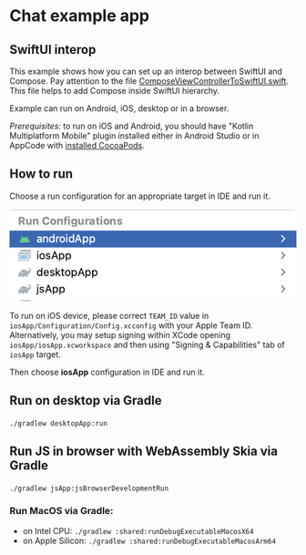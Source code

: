 # Chat example app

## SwiftUI interop
This example shows how you can set up an interop between SwiftUI and Compose.
Pay attention to the file [ComposeViewControllerToSwiftUI.swift](iosApp%2FiosApp%2FComposeViewControllerToSwiftUI.swift).
This file helps to add Compose inside SwiftUI hierarchy.

Example can run on Android, iOS, desktop or in a browser.

*Prerequisites*: to run on iOS and Android, you should have "Kotlin Multiplatform Mobile" plugin installed either 
                 in Android Studio or in AppCode with [installed CocoaPods](https://kotlinlang.org/docs/native-cocoapods.html).


## How to run 

Choose a run configuration for an appropriate target in IDE and run it.

![run-configurations.png](run-configurations.png)

To run on iOS device, please correct `TEAM_ID` value in `iosApp/Configuration/Config.xcconfig` with your Apple Team ID. 
Alternatively, you may setup signing within XCode opening `iosApp/iosApp.xcworkspace` and then 
using "Signing & Capabilities" tab of `iosApp` target.

Then choose **iosApp** configuration in IDE and run it. 

## Run on desktop via Gradle

`./gradlew desktopApp:run`

## Run JS in browser with WebAssembly Skia via Gradle

`./gradlew jsApp:jsBrowserDevelopmentRun`

### Run MacOS via Gradle:
- on Intel CPU: `./gradlew :shared:runDebugExecutableMacosX64`
- on Apple Silicon: `./gradlew :shared:runDebugExecutableMacosArm64`
